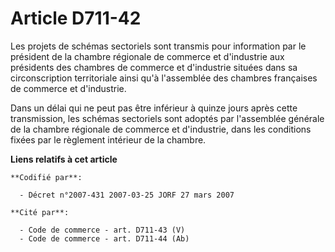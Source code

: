# Article D711-42

Les projets de schémas sectoriels sont transmis pour information par le président de la chambre régionale de commerce et
d'industrie aux présidents des chambres de commerce et d'industrie situées dans sa circonscription territoriale ainsi qu'à
l'assemblée des chambres françaises de commerce et d'industrie.

Dans un délai qui ne peut pas être inférieur à quinze jours après cette transmission, les schémas sectoriels sont adoptés par
l'assemblée générale de la chambre régionale de commerce et d'industrie, dans les conditions fixées par le règlement
intérieur de la chambre.

**Liens relatifs à cet article**

	**Codifié par**:

	  - Décret n°2007-431 2007-03-25 JORF 27 mars 2007

	**Cité par**:

	  - Code de commerce - art. D711-43 (V)
	  - Code de commerce - art. D711-44 (Ab)
